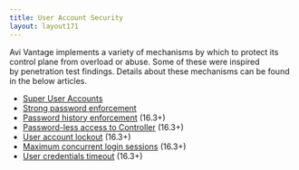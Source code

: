 ```yaml
---
title: User Account Security
layout: layout171
---
```

Avi Vantage implements a variety of mechanisms by which to protect its control plane from overload or abuse. Some of these were inspired by penetration test findings. Details about these mechanisms can be found in the below articles.

* <a href="/docs/17.1/super-user-accounts/">Super User Accounts </a>
* <a href="/docs/17.1/strong-password-enforcement/">Strong password enforcement</a>
* <a href="/docs/17.1/password-history-enforcement/">Password history enforcement</a> (16.3+)
* <a href="/docs/17.1/ssh-users-and-keys/#ssh-key-based-controller-login">Password-less access to Controller</a> (16.3+)
* <a href="/docs/17.1/user-account-lockout/">User account lockout</a> (16.3+)
* <a href="/docs/17.1/maximum-concurrent-login-sessions/">Maximum concurrent login sessions</a> (16.3+)
* <a href="/docs/17.1/user-credentials-timeout">User credentials timeout</a> (16.3+) 